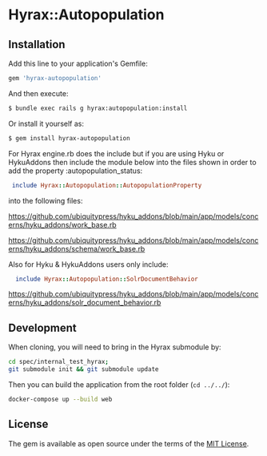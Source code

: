 # Hyrax::Autopopulation

## Installation
Add this line to your application's Gemfile:

```ruby
gem 'hyrax-autopopulation'
```

And then execute:
```bash
$ bundle exec rails g hyrax:autopopulation:install
```

Or install it yourself as:
```bash
$ gem install hyrax-autopopulation
```

For Hyrax engine.rb does the include but if you are using Hyku or HykuAddons then include the module below into the files shown in order
to add the property :autopopulation_status:
````ruby
 include Hyrax::Autopopulation::AutopopulationProperty
````

into the following files:

https://github.com/ubiquitypress/hyku_addons/blob/main/app/models/concerns/hyku_addons/work_base.rb

https://github.com/ubiquitypress/hyku_addons/blob/main/app/models/concerns/hyku_addons/schema/work_base.rb

Also for Hyku & HykuAddons users only include:

```ruby
  include Hyrax::Autopopulation::SolrDocumentBehavior
```

https://github.com/ubiquitypress/hyku_addons/blob/main/app/models/concerns/hyku_addons/solr_document_behavior.rb

## Development

When cloning, you will need to bring in the Hyrax submodule by:

```bash
cd spec/internal_test_hyrax;
git submodule init && git submodule update
```

Then you can build the application from the root folder (`cd ../../`):

```bash
docker-compose up --build web
```

## License
The gem is available as open source under the terms of the [MIT License](https://opensource.org/licenses/MIT).
